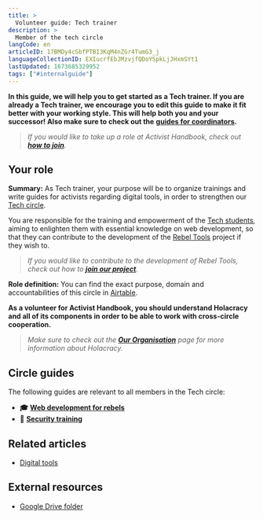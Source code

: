 ```yaml
---
title: >
  Volunteer guide: Tech trainer
description: >
  Member of the tech circle
langCode: en
articleID: 17BMDy4cSbfPTBI3KqM4nZGr4TumG3_j
languageCollectionID: EXIucrfEbJMzvjfQDoYSpkLjJHxmSYt1
lastUpdated: 1673685329952
tags: ["#internalguide"]
---
```


**In this guide, we will help you to get started as a Tech trainer. If you are already a Tech trainer, we encourage you to edit this guide to make it fit better with your working style. This will help both you and your successor! Also make sure to check out the** [**guides for coordinators**](/support)**.**

> _If you would like to take up a role at Activist Handbook, check out_ [_**how to join**_](/join)_._

## **Your role**

**Summary:** As Tech trainer, your purpose will be to organize trainings and write guides for activists regarding digital tools, in order to strengthen our [Tech circle](/support/tech).

You are responsible for the training and empowerment of the [Tech students](/support/tech/student), aiming to enlighten them with essential knowledge on web development, so that they can contribute to the development of the [Rebel Tools](https://rebel.tools/) project if they wish to.

> _If you would like to contribute to the development of Rebel Tools, check out how to_ [_**join our project**_](https://mailchi.mp/activisthandbook/rebeltools)_._

**Role definition:** You can find the exact purpose, domain and accountabilities of this circle in [Airtable](https://airtable.com/appVJ580r68oWQ6M4/tblTRJuhY3VDCNwJr/viwQ80eK0aE226gpv/recEGgaTvEJT4fmgY?blocks=hide).

**As a volunteer for Activist Handbook, you should understand Holacracy and all of its components in order to be able to work with cross-circle cooperation.**

> _Make sure to check out the_ [_**Our Organisation**_](/support/organisation) _page for more information about Holacracy._

## **Circle guides**

The following guides are relevant to all members in the Tech circle:

-   **🎓** [**Web development for rebels**](/academy/web-dev)
-   **🔐** [**Security training**](/support/tech/security-training)

## **Related articles**

-   [Digital tools](/tools)

## **External resources**

-   [Google Drive folder](https://drive.google.com/drive/u/0/folders/1TicTaeF_0VOxiAYWqPqNi7-OYsRmMGti)